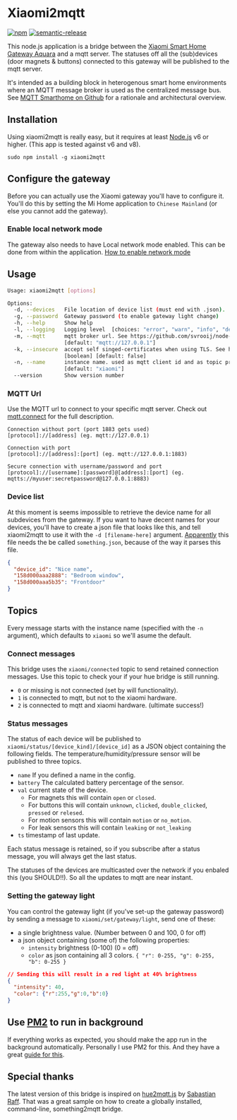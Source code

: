 # Xiaomi2mqtt

[![npm](https://img.shields.io/npm/v/xiaomi2mqtt.svg?style=flat-square)](https://www.npmjs.com/package/xiaomi2mqtt)
[![semantic-release](https://img.shields.io/badge/%20%20%F0%9F%93%A6%F0%9F%9A%80-semantic--release-e10079.svg?style=flat-square)](https://github.com/semantic-release/semantic-release)

This node.js application is a bridge between the [Xiaomi Smart Home Gateway Aquara](https://xiaomi-mi.com/mi-smart-home/xiaomi-mi-gateway-2/) and a mqtt server. The statuses off all the (sub)devices (door magnets & buttons) connected to this gateway will be published to the mqtt server.

It's intended as a building block in heterogenous smart home environments where an MQTT message broker is used as the centralized message bus. See [MQTT Smarthome on Github](https://github.com/mqtt-smarthome/mqtt-smarthome) for a rationale and architectural overview.

## Installation

Using xiaomi2mqtt is really easy, but it requires at least [Node.js](https://nodejs.org/) v6 or higher. (This app is tested against v6 and v8).

`sudo npm install -g xiaomi2mqtt`

## Configure the gateway

Before you can actually use the Xiaomi gateway you'll have to configure it. You'll do this by setting the Mi Home application to `Chinese Mainland` (or else you cannot add the gateway).

### Enable local network mode

The gateway also needs to have Local network mode enabled. This can be done from within the application.
[How to enable network mode](https://github.com/svrooij/node-xiaomi2mqtt/wiki/Network-mode-iOS)

## Usage

```bash
Usage: xiaomi2mqtt [options]

Options:
  -d, --devices   File location of device list (must end with .json).
  -g, --password  Gateway password (to enable gateway light change)
  -h, --help      Show help
  -l, --logging   Logging level  [choices: "error", "warn", "info", "debug"] [default: "info"]
  -m, --mqtt      mqtt broker url. See https://github.com/svrooij/node-xiaomi2mqtt#mqtt-url
                  [default: "mqtt://127.0.0.1"]
  -k, --insecure  accept self singed-certificates when using TLS. See https://github.com/mqttjs/MQTT.js#mqttclientstreambuilder-options  
                  [boolean] [default: false]
  -n, --name      instance name. used as mqtt client id and as topic prefix
                  [default: "xiaomi"]
  --version       Show version number
```

### MQTT Url

Use the MQTT url to connect to your specific mqtt server. Check out [mqtt.connect](https://github.com/mqttjs/MQTT.js#connect) for the full description.

```
Connection without port (port 1883 gets used)
[protocol]://[address] (eg. mqtt://127.0.0.1)

Connection with port
[protocol]://[address]:[port] (eg. mqtt://127.0.0.1:1883)

Secure connection with username/password and port
[protocol]://[username]:[password]@[address]:[port] (eg. mqtts://myuser:secretpassword@127.0.0.1:8883)
```

### Device list

At this moment is seems impossible to retrieve the device name for all subdevices from the gateway. If you want to have decent names for your devices, you'll have to create a json file that looks like this, and tell xiaomi2mqtt to use it with the `-d [filename-here]` argument. [Apparently](https://github.com/svrooij/node-xiaomi2mqtt/issues/4#issuecomment-347706853) this file needs the be called `something.json`, because of the way it parses this file.

```JSON
{
  "device_id": "Nice name",
  "158d000aaa2888": "Bedroom window",
  "158d000aaa5b35": "Frontdoor"
}
```

## Topics

Every message starts with the instance name (specified with the `-n` argument), which defaults to `xiaomi` so we'll asume the default.

### Connect messages

This bridge uses the `xiaomi/connected` topic to send retained connection messages. Use this topic to check your if your hue bridge is still running.

- `0` or missing is not connected (set by will functionality).
- `1` is connected to mqtt, but not to the xiaomi hardware.
- `2` is connected to mqtt and xiaomi hardware. (ultimate success!)

### Status messages

The status of each device will be published to `xiaomi/status/[device_kind]/[device_id]` as a JSON object containing the following fields.
The temperature/humidity/pressure sensor will be published to three topics.

- `name` If you defined a name in the config.
- `battery` The calculated battery percentage of the sensor.
- `val` current state of the device.
  - For magnets this will contain `open` or `closed`.
  - For buttons this will contain `unknown`, `clicked`, `double_clicked`, `pressed` or `relesed`.
  - For motion sensors this will contain `motion` or `no_motion`.
  - For leak sensors this will contain `leaking` or `not_leaking`
- `ts` timestamp of last update.

Each status message is retained, so if you subscribe after a status message, you will always get the last status.

The statuses of the devices are multicasted over the network if you enbaled this (you SHOULD!!). So all the updates to mqtt are near instant.

### Setting the gateway light

You can control the gateway light (if you've set-up the gateway password) by sending a message to `xiaomi/set/gateway/light`, send one of these:

- a single brightness value. (Number between 0 and 100, 0 for off)
- a json object containing (some of) the following properties:
  - `intensity` brightness (0-100) (0 = off)
  - `color` as json containing all 3 colors. `{ "r": 0-255, "g": 0-255, "b": 0-255 }`

```json
// Sending this will result in a red light at 40% brightness
{
  "intensity": 40,
  "color": {"r":255,"g":0,"b":0}
}
```

## Use [PM2](http://pm2.keymetrics.io) to run in background

If everything works as expected, you should make the app run in the background automatically. Personally I use PM2 for this. And they have a great [guide for this](http://pm2.keymetrics.io/docs/usage/quick-start/).

## Special thanks

The latest version of this bridge is inspired on [hue2mqtt.js](https://github.com/hobbyquaker/hue2mqtt.js) by [Sabastian Raff](https://github.com/hobbyquaker). That was a great sample on how to create a globally installed, command-line, something2mqtt bridge.
